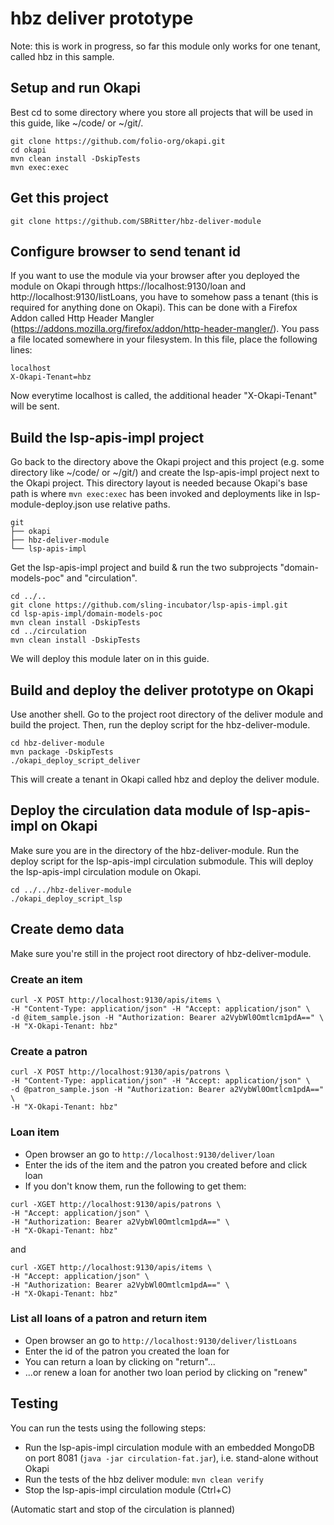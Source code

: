 # hbz deliver prototype

Note: this is work in progress, so far this module only works for one tenant, called hbz in this sample.

## Setup and run Okapi

Best cd to some directory where you store all projects that will be used in this guide, like ~/code/ or ~/git/. 

```
git clone https://github.com/folio-org/okapi.git
cd okapi
mvn clean install -DskipTests
mvn exec:exec
```

## Get this project

```
git clone https://github.com/SBRitter/hbz-deliver-module
```

## Configure browser to send tenant id

If you want to use the module via your browser after you deployed the module on Okapi through https://localhost:9130/loan and http://localhost:9130/listLoans, you have to somehow pass a tenant (this is required for anything done on Okapi). This can be done with a Firefox Addon called Http Header Mangler (https://addons.mozilla.org/firefox/addon/http-header-mangler/). You pass a file located somewhere in your filesystem. In this file, place the following lines:

```
localhost
X-Okapi-Tenant=hbz
```

Now everytime localhost is called, the additional header "X-Okapi-Tenant" will be sent.

## Build the lsp-apis-impl project

Go back to the directory above the Okapi project and this project (e.g. some directory like ~/code/ or ~/git/) and create the lsp-apis-impl project next to the Okapi project. This directory layout is needed because Okapi's base path is where `mvn exec:exec` has been invoked and deployments like in lsp-module-deploy.json use relative paths.

```
git
├── okapi
├── hbz-deliver-module
└── lsp-apis-impl
```
Get the lsp-apis-impl project and build & run the two subprojects "domain-models-poc" and "circulation".

```
cd ../..
git clone https://github.com/sling-incubator/lsp-apis-impl.git
cd lsp-apis-impl/domain-models-poc
mvn clean install -DskipTests
cd ../circulation
mvn clean install -DskipTests
```

We will deploy this module later on in this guide.

## Build and deploy the deliver prototype on Okapi

Use another shell. Go to the project root directory of the deliver module and build the project. Then, run the deploy script for the hbz-deliver-module.
```
cd hbz-deliver-module
mvn package -DskipTests
./okapi_deploy_script_deliver
```

This will create a tenant in Okapi called hbz and deploy the deliver module.

## Deploy the circulation data module of lsp-apis-impl on Okapi

Make sure you are in the directory of the hbz-deliver-module. Run the deploy script for the lsp-apis-impl circulation submodule. This will deploy the lsp-apis-impl circulation module on Okapi.

```
cd ../../hbz-deliver-module
./okapi_deploy_script_lsp
```

## Create demo data

Make sure you're still in the project root directory of hbz-deliver-module.

### Create an item

```
curl -X POST http://localhost:9130/apis/items \
-H "Content-Type: application/json" -H "Accept: application/json" \
-d @item_sample.json -H "Authorization: Bearer a2VybWl0Omtlcm1pdA==" \
-H "X-Okapi-Tenant: hbz"
```

### Create a patron

```
curl -X POST http://localhost:9130/apis/patrons \
-H "Content-Type: application/json" -H "Accept: application/json" \
-d @patron_sample.json -H "Authorization: Bearer a2VybWl0Omtlcm1pdA==" \
-H "X-Okapi-Tenant: hbz"
```

### Loan item
* Open browser an go to `http://localhost:9130/deliver/loan`
* Enter the ids of the item and the patron you created before and click loan
* If you don't know them, run the following to get them: 

```
curl -XGET http://localhost:9130/apis/patrons \
-H "Accept: application/json" \
-H "Authorization: Bearer a2VybWl0Omtlcm1pdA==" \
-H "X-Okapi-Tenant: hbz"
```

and

```
curl -XGET http://localhost:9130/apis/items \
-H "Accept: application/json" \
-H "Authorization: Bearer a2VybWl0Omtlcm1pdA==" \
-H "X-Okapi-Tenant: hbz"
```

### List all loans of a patron and return item
* Open browser an go to `http://localhost:9130/deliver/listLoans`
* Enter the id of the patron you created the loan for
* You can return a loan by clicking on "return"...
* ...or renew a loan for another two loan period by clicking on "renew"

## Testing

You can run the tests using the following steps:
* Run the lsp-apis-impl circulation module with an embedded MongoDB on port 8081 (`java -jar circulation-fat.jar`), i.e. stand-alone without Okapi
* Run the tests of the hbz deliver module: `mvn clean verify`
* Stop the lsp-apis-impl circulation module (Ctrl+C)

(Automatic start and stop of the circulation is planned)
